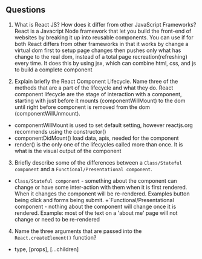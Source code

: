 ## Questions

1. What is React JS? How does it differ from other JavaScript Frameworks? React
   is a Javacript Node framework that let you build the front-end of websites by
   breaking it up into reusable components. You can use if for both React
   differs from other frameworks in that it works by change a virtual dom first
   to setup page changes then pushes only what has change to the real dom,
   instead of a total page recreation(refreshing) every time. It does this by
   using jsx, which can combine html, css, and js to build a complete component

2. Explain briefly the React Component Lifecycle. Name three of the methods that
   are a part of the lifecycle and what they do. React component lifecycle are
   the stage of interaction with a component, starting with just before it
   mounts (componentWillMount) to the dom until right before component is
   removed from the dom (componentWillUnmount).

* componentWillMount is used to set default setting, however reactjs.org
  recommends using the constructor()
* componentDidMount() load data, apis, needed for the component
* render() is the only one of the lifecycles called more than once. It is what
  is the visual output of the component

3. Briefly describe some of the differences between a `Class/Stateful component`
   and a `Functional/Presentational component`.

* `Class/Stateful component` - something about the component can change or have
  some inter-action with them when it is first rendered. When it changes the
  component will be re-rendered. Examples button being click and forms being
  submit. +`Functional/Presentational component - nothing about the component
  will change once it is rendered. Example: most of the text on a 'about me'
  page will not change or need to be re-rendered

4. Name the three arguments that are passed into the `React.createElement()`
   function?

* type, [props], [...children]

